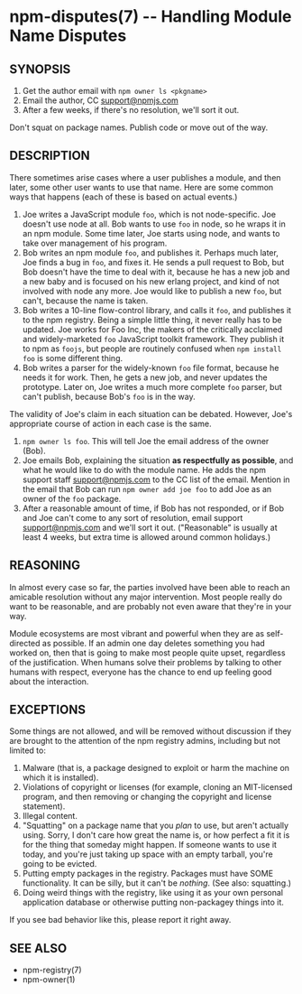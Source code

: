 npm-disputes(7) -- Handling Module Name Disputes
================================================






































<extoc></extoc>

## SYNOPSIS

1. Get the author email with `npm owner ls <pkgname>`
2. Email the author, CC <support@npmjs.com>
3. After a few weeks, if there's no resolution, we'll sort it out.

Don't squat on package names.  Publish code or move out of the way.

## DESCRIPTION

There sometimes arise cases where a user publishes a module, and then
later, some other user wants to use that name.  Here are some common
ways that happens (each of these is based on actual events.)

1. Joe writes a JavaScript module `foo`, which is not node-specific.
   Joe doesn't use node at all.  Bob   wants to use `foo` in node, so he
   wraps it in an npm module.  Some time later, Joe starts using node,
   and wants to take over management of his program.
2. Bob writes an npm module `foo`, and publishes it.  Perhaps much
   later, Joe finds a bug in `foo`, and fixes it.  He sends a pull
   request to Bob, but Bob doesn't have the time to deal with it,
   because he has a new job and a new baby and is focused on his new
   erlang project, and kind of not involved with node any more.  Joe
   would like to publish a new `foo`, but can't, because the name is
   taken.
3. Bob writes a 10-line flow-control library, and calls it `foo`, and
   publishes it to the npm registry.  Being a simple little thing, it
   never really has to be updated.  Joe works for Foo Inc, the makers
   of the critically acclaimed and widely-marketed `foo` JavaScript
   toolkit framework.  They publish it to npm as `foojs`, but people are
   routinely confused when `npm install foo` is some different thing.
4. Bob writes a parser for the widely-known `foo` file format, because
   he needs it for work.  Then, he gets a new job, and never updates the
   prototype.  Later on, Joe writes a much more complete `foo` parser,
   but can't publish, because Bob's `foo` is in the way.

The validity of Joe's claim in each situation can be debated.  However,
Joe's appropriate course of action in each case is the same.

1. `npm owner ls foo`.  This will tell Joe the email address of the
   owner (Bob).
2. Joe emails Bob, explaining the situation **as respectfully as
   possible**, and what he would like to do with the module name.  He
   adds the npm support staff <support@npmjs.com> to the CC list of
   the email.  Mention in the email that Bob can run `npm owner add
   joe foo` to add Joe as an owner of the `foo` package.
3. After a reasonable amount of time, if Bob has not responded, or if
   Bob and Joe can't come to any sort of resolution, email support
   <support@npmjs.com> and we'll sort it out.  ("Reasonable" is
   usually at least 4 weeks, but extra time is allowed around common
   holidays.)

## REASONING

In almost every case so far, the parties involved have been able to reach
an amicable resolution without any major intervention.  Most people
really do want to be reasonable, and are probably not even aware that
they're in your way.

Module ecosystems are most vibrant and powerful when they are as
self-directed as possible.  If an admin one day deletes something you
had worked on, then that is going to make most people quite upset,
regardless of the justification.  When humans solve their problems by
talking to other humans with respect, everyone has the chance to end up
feeling good about the interaction.

## EXCEPTIONS

Some things are not allowed, and will be removed without discussion if
they are brought to the attention of the npm registry admins, including
but not limited to:

1. Malware (that is, a package designed to exploit or harm the machine on
   which it is installed).
2. Violations of copyright or licenses (for example, cloning an
   MIT-licensed program, and then removing or changing the copyright and
   license statement).
3. Illegal content.
4. "Squatting" on a package name that you *plan* to use, but aren't
   actually using.  Sorry, I don't care how great the name is, or how
   perfect a fit it is for the thing that someday might happen.  If
   someone wants to use it today, and you're just taking up space with
   an empty tarball, you're going to be evicted.
5. Putting empty packages in the registry.  Packages must have SOME
   functionality.  It can be silly, but it can't be *nothing*.  (See
   also: squatting.)
6. Doing weird things with the registry, like using it as your own
   personal application database or otherwise putting non-packagey
   things into it.

If you see bad behavior like this, please report it right away.

## SEE ALSO

* npm-registry(7)
* npm-owner(1)
